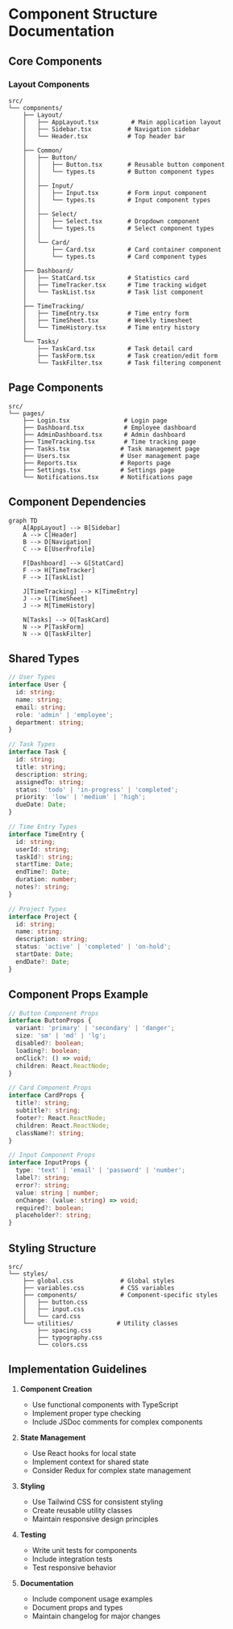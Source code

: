 # Component Structure Documentation

## Core Components

### Layout Components

```plaintext
src/
└── components/
    ├── Layout/
    │   ├── AppLayout.tsx         # Main application layout
    │   ├── Sidebar.tsx          # Navigation sidebar
    │   └── Header.tsx           # Top header bar
    │
    ├── Common/
    │   ├── Button/
    │   │   ├── Button.tsx       # Reusable button component
    │   │   └── types.ts         # Button component types
    │   │
    │   ├── Input/
    │   │   ├── Input.tsx        # Form input component
    │   │   └── types.ts         # Input component types
    │   │
    │   ├── Select/
    │   │   ├── Select.tsx       # Dropdown component
    │   │   └── types.ts         # Select component types
    │   │
    │   └── Card/
    │       ├── Card.tsx         # Card container component
    │       └── types.ts         # Card component types
    │
    ├── Dashboard/
    │   ├── StatCard.tsx         # Statistics card
    │   ├── TimeTracker.tsx      # Time tracking widget
    │   └── TaskList.tsx         # Task list component
    │
    ├── TimeTracking/
    │   ├── TimeEntry.tsx        # Time entry form
    │   ├── TimeSheet.tsx        # Weekly timesheet
    │   └── TimeHistory.tsx      # Time entry history
    │
    └── Tasks/
        ├── TaskCard.tsx         # Task detail card
        ├── TaskForm.tsx         # Task creation/edit form
        └── TaskFilter.tsx       # Task filtering component
```

## Page Components

```plaintext
src/
└── pages/
    ├── Login.tsx               # Login page
    ├── Dashboard.tsx           # Employee dashboard
    ├── AdminDashboard.tsx      # Admin dashboard
    ├── TimeTracking.tsx        # Time tracking page
    ├── Tasks.tsx              # Task management page
    ├── Users.tsx              # User management page
    ├── Reports.tsx            # Reports page
    ├── Settings.tsx           # Settings page
    └── Notifications.tsx      # Notifications page
```

## Component Dependencies

```mermaid
graph TD
    A[AppLayout] --> B[Sidebar]
    A --> C[Header]
    B --> D[Navigation]
    C --> E[UserProfile]
    
    F[Dashboard] --> G[StatCard]
    F --> H[TimeTracker]
    F --> I[TaskList]
    
    J[TimeTracking] --> K[TimeEntry]
    J --> L[TimeSheet]
    J --> M[TimeHistory]
    
    N[Tasks] --> O[TaskCard]
    N --> P[TaskForm]
    N --> Q[TaskFilter]
```

## Shared Types

```typescript
// User Types
interface User {
  id: string;
  name: string;
  email: string;
  role: 'admin' | 'employee';
  department: string;
}

// Task Types
interface Task {
  id: string;
  title: string;
  description: string;
  assignedTo: string;
  status: 'todo' | 'in-progress' | 'completed';
  priority: 'low' | 'medium' | 'high';
  dueDate: Date;
}

// Time Entry Types
interface TimeEntry {
  id: string;
  userId: string;
  taskId?: string;
  startTime: Date;
  endTime?: Date;
  duration: number;
  notes?: string;
}

// Project Types
interface Project {
  id: string;
  name: string;
  description: string;
  status: 'active' | 'completed' | 'on-hold';
  startDate: Date;
  endDate?: Date;
}
```

## Component Props Example

```typescript
// Button Component Props
interface ButtonProps {
  variant: 'primary' | 'secondary' | 'danger';
  size: 'sm' | 'md' | 'lg';
  disabled?: boolean;
  loading?: boolean;
  onClick?: () => void;
  children: React.ReactNode;
}

// Card Component Props
interface CardProps {
  title?: string;
  subtitle?: string;
  footer?: React.ReactNode;
  children: React.ReactNode;
  className?: string;
}

// Input Component Props
interface InputProps {
  type: 'text' | 'email' | 'password' | 'number';
  label?: string;
  error?: string;
  value: string | number;
  onChange: (value: string) => void;
  required?: boolean;
  placeholder?: string;
}
```

## Styling Structure

```plaintext
src/
└── styles/
    ├── global.css             # Global styles
    ├── variables.css          # CSS variables
    ├── components/            # Component-specific styles
    │   ├── button.css
    │   ├── input.css
    │   └── card.css
    └── utilities/            # Utility classes
        ├── spacing.css
        ├── typography.css
        └── colors.css
```

## Implementation Guidelines

1. **Component Creation**
   - Use functional components with TypeScript
   - Implement proper type checking
   - Include JSDoc comments for complex components

2. **State Management**
   - Use React hooks for local state
   - Implement context for shared state
   - Consider Redux for complex state management

3. **Styling**
   - Use Tailwind CSS for consistent styling
   - Create reusable utility classes
   - Maintain responsive design principles

4. **Testing**
   - Write unit tests for components
   - Include integration tests
   - Test responsive behavior

5. **Documentation**
   - Include component usage examples
   - Document props and types
   - Maintain changelog for major changes
